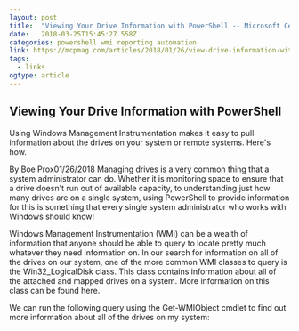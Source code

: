 ```yaml
---
layout: post 
title:  "Viewing Your Drive Information with PowerShell -- Microsoft Certified Professional Magazine Online" 
date:   2018-03-25T15:45:27.558Z 
categories: powershell wmi reporting automation
link: https://mcpmag.com/articles/2018/01/26/view-drive-information-with-powershell.aspx 
tags:
  - links
ogtype: article 
---
```


## Viewing Your Drive Information with PowerShell
Using Windows Management Instrumentation makes it easy to pull information about the drives on your system or remote systems. Here's how.

By Boe Prox01/26/2018
Managing drives is a very common thing that a system administrator can do. Whether it is monitoring space to ensure that a drive doesn't run out of available capacity, to understanding just how many drives are on a single system, using PowerShell to provide information for this is something that every single system administrator who works with Windows should know!

Windows Management Instrumentation (WMI) can be a wealth of information that anyone should be able to query to locate pretty much whatever they need information on. In our search for information on all of the drives on our system, one of the more common WMI classes to query is the Win32_LogicalDisk class. This class contains information about all of the attached and mapped drives on a system. More information on this class can be found here.

We can run the following query using the Get-WMIObject cmdlet to find out more information about all of the drives on my system: